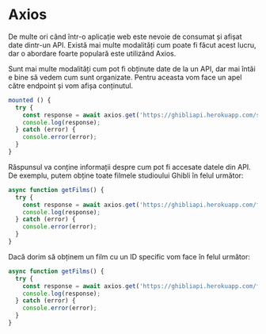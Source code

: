 # Axios

De multe ori când într-o aplicație web este nevoie de consumat și afișat date dintr-un API. Există mai multe modalități cum poate fi făcut acest lucru, dar o abordare foarte populară este utilizând Axios.

Sunt mai multe modalități cum pot fi obținute date de la un API, dar mai întâi e bine să vedem cum sunt organizate. Pentru aceasta vom face un apel către endpoint și vom afișa conținutul. 

```javascript
mounted () {
  try {
    const response = await axios.get('https://ghibliapi.herokuapp.com/swagger.yaml');
    console.log(response);
  } catch (error) {
    console.error(error);
  }
}
```

Răspunsul va conține informații despre cum pot fi accesate datele din API. De exemplu, putem obține toate filmele studioului Ghibli în felul următor:

```javascript
async function getFilms() {
  try {
    const response = await axios.get('https://ghibliapi.herokuapp.com/films');
    console.log(response);
  } catch (error) {
    console.error(error);
  }
}
```

Dacă dorim să obținem un film cu un ID specific vom face în felul următor:

```javascript
async function getFilms() {
  try {
    const response = await axios.get('https://ghibliapi.herokuapp.com/films/2baf70d1-42bb-4437-b551-e5fed5a87abe');
    console.log(response);
  } catch (error) {
    console.error(error);
  }
}
```



